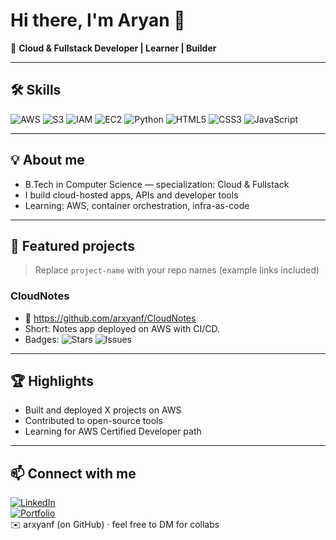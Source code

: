 # Hi there, I'm Aryan 👋
🚀 **Cloud & Fullstack Developer | Learner | Builder**

---

## 🛠️ Skills
![AWS](https://img.shields.io/badge/-AWS-333?style=flat&logo=amazon-aws)
![S3](https://img.shields.io/badge/-S3-333?style=flat&logo=amazons3)
![IAM](https://img.shields.io/badge/-IAM-333?style=flat&logo=amazon-aws)
![EC2](https://img.shields.io/badge/-EC2-333?style=flat&logo=amazonec2)
![Python](https://img.shields.io/badge/-Python-333?style=flat&logo=python)
![HTML5](https://img.shields.io/badge/-HTML5-333?style=flat&logo=html5)
![CSS3](https://img.shields.io/badge/-CSS3-333?style=flat&logo=css3&logoColor=1572B6)
![JavaScript](https://img.shields.io/badge/-JavaScript-333?style=flat&logo=javascript)

---

## 💡 About me
- B.Tech in Computer Science — specialization: Cloud & Fullstack
- I build cloud-hosted apps, APIs and developer tools
- Learning: AWS, container orchestration, infra-as-code

---

## 🚀 Featured projects
> Replace `project-name` with your repo names (example links included)

### CloudNotes
- 🔗 https://github.com/arxyanf/CloudNotes  
- Short: Notes app deployed on AWS with CI/CD.  
- Badges:
  ![Stars](https://img.shields.io/github/stars/arxyanf/CloudNotes?style=social)
  ![Issues](https://img.shields.io/github/issues/arxyanf/CloudNotes?style=flat)

---

## 🏆 Highlights
- Built and deployed X projects on AWS
- Contributed to open-source tools
- Learning for AWS Certified Developer path

---

## 📫 Connect with me
[![LinkedIn](https://img.shields.io/badge/LinkedIn-blue?style=flat&logo=linkedin)](https://www.linkedin.com/in/aryan-vaishnav-programmer)  
[![Portfolio](https://img.shields.io/badge/Website-000?style=flat&logo=vercel)](https://YOUR-WEBSITE.com)  
✉️ arxyanf (on GitHub) · feel free to DM for collabs
